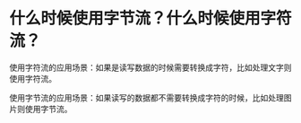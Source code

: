 # 什么时候使用字节流？什么时候使用字符流？

使用字符流的应用场景：如果是读写数据的时候需要转换成字符，比如处理文字则使用字符流。

使用字节流的应用场景：如果读写的数据都不需要转换成字符的时候，比如处理图片则使用字节流。

